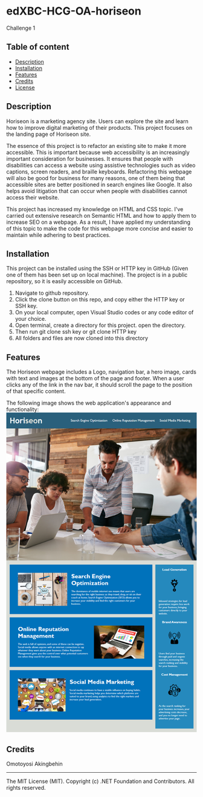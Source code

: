 # edXBC-HCG-OA-horiseon
Challenge 1


## Table of content 

* [Description](#Description)
* [Installation](#installation)
* [Features](#features)
* [Credits](#credits)
* [License](#license)

## Description 
Horiseon is a marketing agency site. Users can explore the site and learn how to improve digital marketing of their products. This project focuses on the landing page of Horiseon site. 

The essence of this project is to refactor an existing site to make it more accessible. This is important because web accessibility is an increasingly important consideration for businesses. It ensures that people with disabilities can access a website using assistive technologies such as video captions, screen readers, and braille keyboards. Refactoring this webpage will also be good for business for many reasons, one of them being that accessible sites are better positioned in search engines like Google. It also helps avoid litigation that can occur when people with disabilities cannot access their website. 

This project has increased my knowledge on HTML and CSS topic. I've carried out extensive research on Semantic HTML and how to apply them to increase SEO on a webpage. As a result, I have applied my understanding of this topic to make the code for this webpage more concise and easier to maintain while adhering to best practices.

## Installation
This project can be installed using the SSH or HTTP key in GitHub (Given one of them has been set up on local machine). The project is in a public repository, so it is easily accessible on GitHub.
1. Navigate to github repository. 
2. Click the clone button on this repo, and copy either the HTTP key or SSH key. 
3. On your local computer, open Visual Studio codes or any code editor of your choice. 
4. Open terminal, create a directory for this project. open the directory. 
5. Then run git clone ssh key or git clone HTTP key
6. All folders and files are now cloned into this directory

## Features
The Horiseon webpage includes a Logo, navigation bar, a hero image, cards with text and images at the bottom of the page and footer.
When a user clicks any of the link in the nav bar, it should scroll the page to the position of that specific content. 

The following image shows the web application's appearance and functionality:
![Screenshot of webpage](images/01-html-css-git-challenge-demo.png)


## Credits

Omotoyosi Akingbehin

---
The MIT License (MIT). Copyright (c) .NET Foundation and Contributors. All rights reserved.